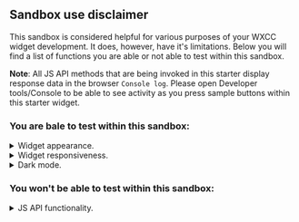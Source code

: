 ## Sandbox use disclaimer
This sandbox is considered helpful for various purposes of your WXCC widget development. It does, however, have it's limitations. Below you will find a list of functions you are able or not able to test within this sandbox. 

**Note**: All JS API methods that are being invoked in this starter display response data in the browser `Console log`. Please open Developer tools/Console to be able to see activity as you press sample buttons within this starter widget. 

### You are bale to test within this sandbox:
<details>
    <summary>Widget appearance.</summary>
    By running this sandbox locally, you are able to see the interface the way it would appear in WXCC Agent/Supervisor Desktop. You do not need to worry regarding any style (CSS) conflicts due to your widget being contained within a Shadow DOM. You are able to launch this sandbox in any browser to test cross-browser support.
</details>
<details>
    <summary>Widget responsiveness.</summary>
    Feel free to use the header panel tools to test how your widget can adjust to various space allocation. As a developer, you likely will not have control over where and how this widget will be placed on Agent/Supervisor Desktop, as well as you are not aware of the screen size of the device the Agent/Supervisor persona will be accessing your widget. This means, it has to be responsive. You won't be able to rely on <a href="https://developer.mozilla.org/en-US/docs/Web/CSS/Media_Queries/Using_media_queries">CSS media queries</a> for this situation - since they rely on change of the window object and not an individual container. We recommend you to look into the <a href="https://developer.mozilla.org/en-US/docs/Web/API/ResizeObserver">Resize Observer API</a> instead. 
</details>
<details>
    <summary>Dark mode.</summary>
    If you rely on pre-defined Momentum UI CSS custom values for your color schema, and/or Momentum UI Web Components - you can easily achieve Light/Dark theme support with your Widget. You can refer to this <a href="https://github.com/momentum-design/momentum-ui/blob/master/web-components/src/wc_scss/themes/global--light.scss">file</a> for reference. 
</details>

### You won't be able to test within this sandbox:
<details>
    <summary>JS API functionality.</summary>
    WXCC JS API usage examples are some of the most prominent parts of this widget starter.  However, you won't be able to test functionality of the JavaScript functions that are utilizing JS API methods in this sandbox. You would have to build and export this widget, upload the widget .js file to a hosting solution (e.g. AWS) and add it to your WXCC instance through JSON Layout configuration file. Only within WXCC environment, can JS API truly access data and subscribe to events. 
    To read more on the steps to export widget, please refer to the README.ms file for this starter.
</details>